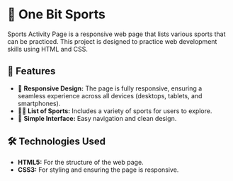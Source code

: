 # 🏅 One Bit Sports

Sports Activity Page is a responsive web page that lists various sports that can be practiced. This project is designed to practice web development skills using HTML and CSS.

## 🚀 Features

- 📱 **Responsive Design:** The page is fully responsive, ensuring a seamless experience across all devices (desktops, tablets, and smartphones).
- 🏋️‍♂️ **List of Sports:** Includes a variety of sports for users to explore.
- 🧭 **Simple Interface:** Easy navigation and clean design.

## 🛠️ Technologies Used

- **HTML5:** For the structure of the web page.
- **CSS3:** For styling and ensuring the page is responsive.
